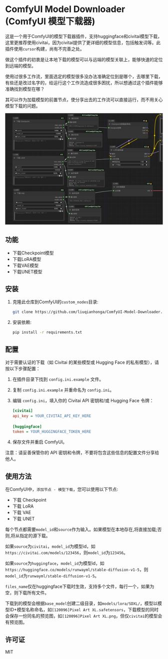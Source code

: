 # ComfyUI Model Downloader (ComfyUI 模型下载器)

这是一个用于ComfyUI的模型下载器插件，支持huggingface和civitai模型下载，这里更推荐使用civitai，因为civitai提供了更详细的模型信息，包括触发词等。此插件使用`cursor`构建，尚有不完善之处。

做这个插件的初衷是让本地下载的模型可以与远端的模型关联上，能够快速的定位到远端的模型。

使用过很多工作流，里面选定的模型很多没办法准确定位到是哪个，去哪里下载，有些还是改过名字的，给运行这个工作流造成很多困扰，所以想通过这个插件能够准确找到模型在哪？

其可以作为加载模型的前置节点，使分享出去的工作流可以直接运行，而不用关心模型下载的问题。

![example](example.png)

## 功能

- 下载Checkpoint模型
- 下载LoRA模型
- 下载VAE模型
- 下载UNET模型

## 安装

1. 克隆此仓库到ComfyUI的`custom_nodes`目录:

   ```bash
   git clone https://github.com/liuqianhonga/ComfyUI-Model-Downloader.git
   ```

2. 安装依赖:

   ```bash
   pip install -r requirements.txt
   ```

## 配置

对于需要认证的下载（如 Civitai 的某些模型或 Hugging Face 的私有模型），请按以下步骤配置：

1. 在插件目录下找到 `config.ini.example` 文件。
2. 复制 `config.ini.example` 并重命名为 `config.ini`。
3. 编辑 `config.ini`，填入你的 Civitai API 密钥和/或 Hugging Face 令牌：

   ```ini
   [civitai]
   api_key = YOUR_CIVITAI_API_KEY_HERE

   [huggingface]
   token = YOUR_HUGGINGFACE_TOKEN_HERE
   ```

4. 保存文件并重启 ComfyUI。

注意：请妥善保管你的 API 密钥和令牌，不要将包含这些信息的配置文件分享给他人。

## 使用方法

在ComfyUI中，`添加节点 - 模型下载`，您可以使用以下节点:

- 下载 Checkpoint
- 下载 LoRA
- 下载 VAE
- 下载 UNET

每个节点都需要`model_id`和`source`作为输入。如果模型在本地存在,将直接加载;否则,将从指定的源下载。

如果`source`为`civitai`，`model_id`为模型id，如`https://civitai.com/models/123456`，则`model_id`为`123456`。

如果`source`为`huggingface`，`model_id`为模型id，如`https://huggingface.co/models/runwayml/stable-diffusion-v1-5`，则`model_id`为`runwayml/stable-diffusion-v1-5`。

`files_name`仅在huggingface下载时生效，支持多个文件，每行一个，如果为空，则下载所有文件。

下载到的模型会根据`base_model`创建二级目录，如`models/lora/SDXL/`，模型以模型ID+模型名称命名，如`[120096]Pixel Art XL.safetensors`，下载模型的同时会保存一份同名的预览图，如`[120096]Pixel Art XL.png`，但仅`civitai`的模型会有预览图。


## 许可证

MIT